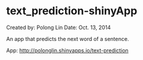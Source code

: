 text_prediction-shinyApp
========================

Created by: Polong Lin
Date: Oct. 13, 2014

An app that predicts the next word of a sentence.

App:
http://polonglin.shinyapps.io/text-prediction
